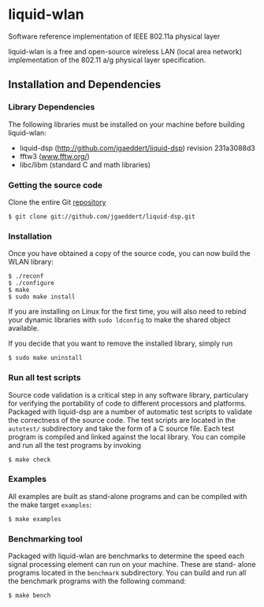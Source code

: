 
liquid-wlan
===========
Software reference implementation of IEEE 802.11a physical layer

liquid-wlan is a free and open-source wireless LAN (local area network)
implementation of the 802.11 a/g physical layer specification.

Installation and Dependencies
-----------------------------

### Library Dependencies ###

The following libraries must be installed on your machine before
building liquid-wlan:

  * liquid-dsp (http://github.com/jgaeddert/liquid-dsp) revision 231a3088d3
  * fftw3      (www.fftw.org/)
  * libc/libm  (standard C and math libraries)

### Getting the source code ###

Clone the entire Git [repository](http://github.com/jgaeddert/liquid-wlan)
        
    $ git clone git://github.com/jgaeddert/liquid-dsp.git

### Installation ###

Once you have obtained a copy of the source code, you can now build the
WLAN library:

    $ ./reconf
    $ ./configure
    $ make
    $ sudo make install

If you are installing on Linux for the first time, you will also need
to rebind your dynamic libraries with `sudo ldconfig` to make the
shared object available.

If you decide that you want to remove the installed library, simply
run

    $ sudo make uninstall

### Run all test scripts ###

Source code validation is a critical step in any software library,
particulary for verifying the portability of code to different
processors and platforms. Packaged with liquid-dsp are a number of
automatic test scripts to validate the correctness of the source code.
The test scripts are located in the `autotest/` subdirectory and
take the form of a C source file. Each test program is compiled and
linked against the local library. You can compile and run all the test
programs by invoking

    $ make check

### Examples ###

All examples are built as stand-alone programs and can be compiled with
the make target `examples`:

    $ make examples

### Benchmarking tool ###

Packaged with liquid-wlan are benchmarks to determine the speed each
signal processing element can run on your machine. These are stand-
alone programs located in the `benchmark` subdirectory. You can build
and run all the benchmark programs with the following command:

    $ make bench


